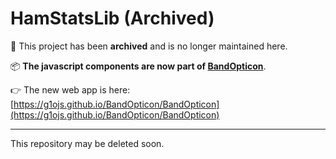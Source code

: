 # HamStatsLib (Archived)

🚧 This project has been **archived** and is no longer maintained here.

📦 **The javascript components are now part of [BandOpticon](https://github.com/g1ojs/BandOpticon)**.

👉 The new web app is here:  
[https://g1ojs.github.io/BandOpticon/BandOpticon](https://g1ojs.github.io/BandOpticon/BandOpticon)

---

This repository may be deleted soon.
